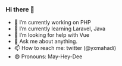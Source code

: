 ### Hi there 👋

- 🔭 I’m currently working on PHP
- 🌱 I’m currently learning Laravel, Java
- 🤔 I’m looking for help with Vue
- 💬 Ask me about anything.
- 📫 How to reach me: twitter (@yxmahadi)
- 😄 Pronouns: May-Hey-Dee
